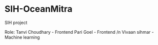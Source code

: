 # SIH-OceanMitra
SIH project 

Role:
Tanvi Choudhary - Frontend
Pari Goel - Frontend /n
Vivaan sihmar - Machine learning 
